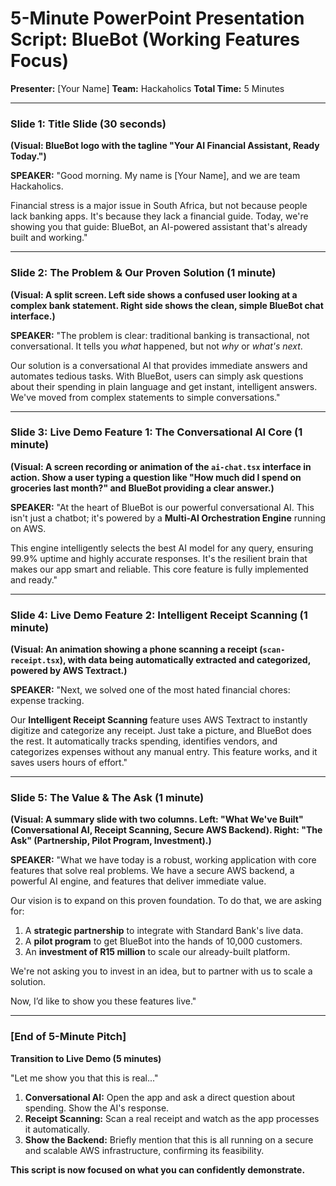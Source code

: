 
# 5-Minute PowerPoint Presentation Script: BlueBot (Working Features Focus)

**Presenter:** [Your Name]
**Team:** Hackaholics
**Total Time:** 5 Minutes

---

### **Slide 1: Title Slide** (30 seconds)

**(Visual: BlueBot logo with the tagline "Your AI Financial Assistant, Ready Today.")**

**SPEAKER:**
"Good morning. My name is [Your Name], and we are team Hackaholics.

Financial stress is a major issue in South Africa, but not because people lack banking apps. It's because they lack a financial guide. Today, we're showing you that guide: BlueBot, an AI-powered assistant that's already built and working."

---

### **Slide 2: The Problem & Our Proven Solution** (1 minute)

**(Visual: A split screen. Left side shows a confused user looking at a complex bank statement. Right side shows the clean, simple BlueBot chat interface.)**

**SPEAKER:**
"The problem is clear: traditional banking is transactional, not conversational. It tells you *what* happened, but not *why* or *what's next*.

Our solution is a conversational AI that provides immediate answers and automates tedious tasks. With BlueBot, users can simply ask questions about their spending in plain language and get instant, intelligent answers. We've moved from complex statements to simple conversations."

---

### **Slide 3: Live Demo Feature 1: The Conversational AI Core** (1 minute)

**(Visual: A screen recording or animation of the `ai-chat.tsx` interface in action. Show a user typing a question like "How much did I spend on groceries last month?" and BlueBot providing a clear answer.)**

**SPEAKER:**
"At the heart of BlueBot is our powerful conversational AI. This isn't just a chatbot; it's powered by a **Multi-AI Orchestration Engine** running on AWS.

This engine intelligently selects the best AI model for any query, ensuring 99.9% uptime and highly accurate responses. It's the resilient brain that makes our app smart and reliable. This core feature is fully implemented and ready."

---

### **Slide 4: Live Demo Feature 2: Intelligent Receipt Scanning** (1 minute)

**(Visual: An animation showing a phone scanning a receipt (`scan-receipt.tsx`), with data being automatically extracted and categorized, powered by AWS Textract.)**

**SPEAKER:**
"Next, we solved one of the most hated financial chores: expense tracking.

Our **Intelligent Receipt Scanning** feature uses AWS Textract to instantly digitize and categorize any receipt. Just take a picture, and BlueBot does the rest. It automatically tracks spending, identifies vendors, and categorizes expenses without any manual entry. This feature works, and it saves users hours of effort."

---

### **Slide 5: The Value & The Ask** (1 minute)

**(Visual: A summary slide with two columns. Left: "What We've Built" (Conversational AI, Receipt Scanning, Secure AWS Backend). Right: "The Ask" (Partnership, Pilot Program, Investment).)**

**SPEAKER:**
"What we have today is a robust, working application with core features that solve real problems. We have a secure AWS backend, a powerful AI engine, and features that deliver immediate value.

Our vision is to expand on this proven foundation. To do that, we are asking for:
1.  A **strategic partnership** to integrate with Standard Bank's live data.
2.  A **pilot program** to get BlueBot into the hands of 10,000 customers.
3.  An **investment of R15 million** to scale our already-built platform.

We're not asking you to invest in an idea, but to partner with us to scale a solution.

Now, I’d like to show you these features live."

---
### **[End of 5-Minute Pitch]**

**Transition to Live Demo (5 minutes)**

"Let me show you that this is real..."

1.  **Conversational AI:** Open the app and ask a direct question about spending. Show the AI's response.
2.  **Receipt Scanning:** Scan a real receipt and watch as the app processes it automatically.
3.  **Show the Backend:** Briefly mention that this is all running on a secure and scalable AWS infrastructure, confirming its feasibility.

**This script is now focused on what you can confidently demonstrate.**
